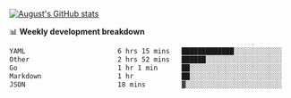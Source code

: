 
[![August's GitHub stats](https://github-readme-stats.vercel.app/api?username=zou-weidong&show_icons=true&theme=radical)](https://github.com/zou-weidong)


📊 **Weekly development breakdown**
<!--START_SECTION:waka-->

```txt
YAML                       6 hrs 15 mins   █████████████░░░░░░░░░░░░   51.51 %
Other                      2 hrs 52 mins   ██████░░░░░░░░░░░░░░░░░░░   23.71 %
Go                         1 hr 1 min      ██░░░░░░░░░░░░░░░░░░░░░░░   08.42 %
Markdown                   1 hr            ██░░░░░░░░░░░░░░░░░░░░░░░   08.23 %
JSON                       18 mins         ▓░░░░░░░░░░░░░░░░░░░░░░░░   02.55 %
```

<!--END_SECTION:waka-->
